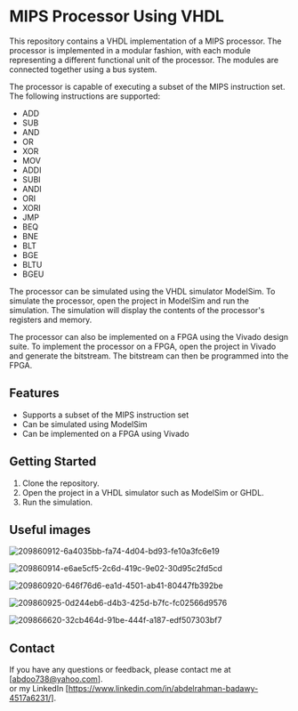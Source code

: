 # MIPS Processor Using VHDL

This repository contains a VHDL implementation of a MIPS processor. The processor is implemented in a modular fashion, with each module representing a different functional unit of the processor. The modules are connected together using a bus system.

The processor is capable of executing a subset of the MIPS instruction set. The following instructions are supported:

* ADD
* SUB
* AND
* OR
* XOR
* MOV
* ADDI
* SUBI
* ANDI
* ORI
* XORI
* JMP
* BEQ
* BNE
* BLT
* BGE
* BLTU
* BGEU

The processor can be simulated using the VHDL simulator ModelSim. To simulate the processor, open the project in ModelSim and run the simulation. The simulation will display the contents of the processor's registers and memory.

The processor can also be implemented on a FPGA using the Vivado design suite. To implement the processor on a FPGA, open the project in Vivado and generate the bitstream. The bitstream can then be programmed into the FPGA.

## Features

* Supports a subset of the MIPS instruction set
* Can be simulated using ModelSim
* Can be implemented on a FPGA using Vivado

## Getting Started

1. Clone the repository.
2. Open the project in a VHDL simulator such as ModelSim or GHDL.
3. Run the simulation.

## Useful images 
![209860912-6a4035bb-fa74-4d04-bd93-fe10a3fc6e19](https://user-images.githubusercontent.com/107257581/217306183-4ea50030-c283-4897-9c6b-3b74b1026a64.png)

![209860914-e6ae5cf5-2c6d-419c-9e02-30d95c2fd5cd](https://user-images.githubusercontent.com/107257581/217306404-ad9e41b7-c988-425a-86ac-7e051e7a8aed.jpg)

![209860920-646f76d6-ea1d-4501-ab41-80447fb392be](https://user-images.githubusercontent.com/107257581/217306623-306f2186-d3c4-4429-aea8-b52a4028d807.jpg)

![209860925-0d244eb6-d4b3-425d-b7fc-fc02566d9576](https://user-images.githubusercontent.com/107257581/217306768-56c496c0-d1fb-4ab5-b681-6d2e48cd3a1c.jpg)

![209866620-32cb464d-91be-444f-a187-edf507303bf7](https://user-images.githubusercontent.com/107257581/217306926-fbfb02ef-c35b-4b2a-ab73-2a13bfc2a36f.jpeg)


## Contact

If you have any questions or feedback, please contact me at [abdoo738@yahoo.com].                          
or my LinkedIn [https://www.linkedin.com/in/abdelrahman-badawy-4517a6231/].
